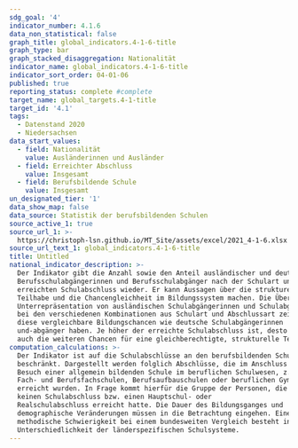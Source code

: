 ```yaml
---
sdg_goal: '4'
indicator_number: 4.1.6
data_non_statistical: false
graph_title: global_indicators.4-1-6-title
graph_type: bar
graph_stacked_disaggregation: Nationalität
indicator_name: global_indicators.4-1-6-title
indicator_sort_order: 04-01-06
published: true
reporting_status: complete #complete
target_name: global_targets.4-1-title
target_id: '4.1'
tags:
  - Datenstand 2020
  - Niedersachsen
data_start_values:
  - field: Nationalität
    value: Ausländerinnen und Ausländer
  - field: Erreichter Abschluss
    value: Insgesamt
  - field: Berufsbildende Schule
    value: Insgesamt
un_designated_tier: '1'
data_show_map: false
data_source: Statistik der berufsbildenden Schulen
source_active_1: true
source_url_1: >-
  https://christoph-lsn.github.io/MT_Site/assets/excel/2021_4-1-6.xlsx
source_url_text_1: global_indicators.4-1-6-title
title: Untitled
national_indicator_description: >-
  Der Indikator gibt die Anzahl sowie den Anteil ausländischer und deutscher
  Berufsschulabgängerinnen und Berufsschulabgänger nach der Schulart und dem
  erreichten Schulabschluss wieder. Er kann Aussagen über die strukturelle
  Teilhabe und die Chancengleichheit im Bildungssystem machen. Die Über- bzw.
  Unterrepräsentation von ausländischen Schulabgängerinnen und Schulabgängern
  bei den verschiedenen Kombinationen aus Schulart und Abschlussart zeigt an, ob
  diese vergleichbare Bildungschancen wie deutsche Schulabgängerinnen
  und-abgänger haben. Je höher der erreichte Schulabschluss ist, desto besser
  auch die weiteren Chancen für eine gleichberechtigte, strukturelle Teilhabe.
computation_calculations: >-
  Der Indikator ist auf die Schulabschlüsse an den berufsbildenden Schulen
  beschränkt. Dargestellt werden folglich Abschlüsse, die im Anschluss an den
  Besuch einer allgemein bildenden Schule im beruflichen Schulwesen, z.B. an
  Fach- und Berufsfachschulen, Berufsaufbauschulen oder beruflichen Gymnasien,
  erreicht wurden. In Frage kommt hierfür die Gruppe der Personen, die zuvor
  keinen Schulabschluss bzw. einen Hauptschul- oder
  Realschulabschluss erreicht hatte. Die Dauer des Bildungsganges und
  demographische Veränderungen müssen in die Betrachtung eingehen. Eine
  methodische Schwierigkeit bei einem bundesweiten Vergleich besteht in der
  Unterschiedlichkeit der länderspezifischen Schulsysteme.
---
```

